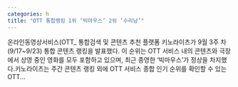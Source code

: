 ```yaml
---
categories: h
title: "OTT 통합랭킹 1위 ‘빅마우스’ 2위 ‘수리남’"
---
```

온라인동영상서비스(OTT_ 통합검색 및 콘텐츠 추천 플랫폼 키노라이츠가 9월 3주 차(9/17~9/23) 통합 콘텐츠 랭킹을 발표했다. 이 순위는 OTT 서비스 내의 콘텐츠와 극장에서 상영 중인 영화를 모두 포함하고 있으며, 최근 종영한 ‘빅마우스’가 정상을 차지했다.키노라이츠는 주간 콘텐츠 랭킹 외에 OTT 서비스 종합 인기 순위를 확인할 수 있는 OTT...